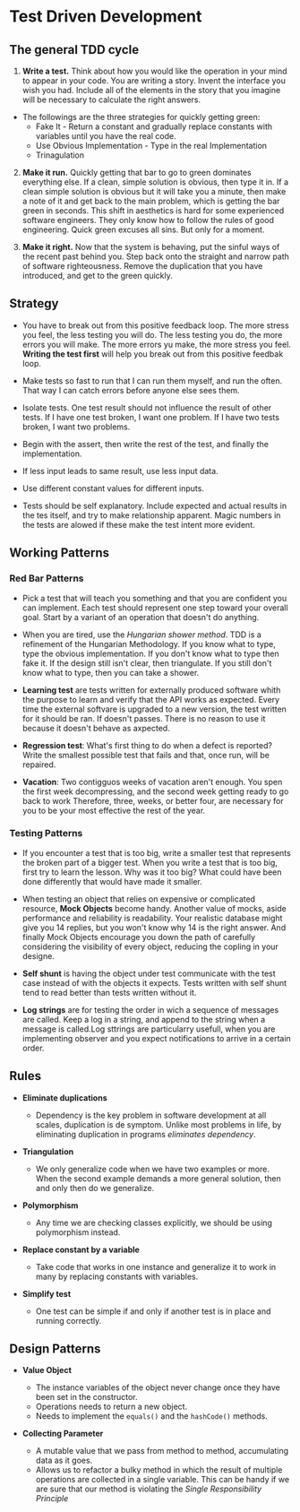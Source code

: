 # Test Driven Development

## The general TDD cycle

1. **Write a test.** Think about how you would like the operation in your mind to appear in your code. You are writing a story. Invent the interface you wish you had. Include all of the elements in the story that you imagine will be necessary to calculate the right answers.

- The followings are the three strategies for quickly getting green:
    - Fake It - Return a constant and gradually replace constants with variables until you have the real code.
    - Use Obvious Implementation - Type in the real Implementation
    - Trinagulation

2. **Make it run.** Quickly getting that bar to go to green dominates everything else. If a clean, simple solution is obvious, then type it in. If a clean simple solution is obvious but it will take you a minute, then make a note of it and get back to the main problem, which is getting the bar green in seconds. This shift in aesthetics is hard for some experienced software engineers. They only know how to follow the rules of good engineering. Quick green excuses all sins. But only for a moment.

3. **Make it right.** Now that the system is behaving, put the sinful ways of the recent past behind you. Step back onto the straight and narrow path of software righteousness. Remove the duplication that you have introduced, and get to the green quickly.

## Strategy

- You have to break out from this positive feedback loop. The more stress you feel, the less testing you will do. The less testing you do, the more errors you will make. The more errors yu make, the more stress you feel. **Writing the test first** will help you break out from this positive feedbak loop.

- Make tests so fast to run that I can run them myself, and run the often. That way I can catch errors before anyone else sees them.

- Isolate tests. One test result should not influence the result of other tests. If I have one test broken, I want one problem. If I have two tests broken, I want two problems.

- Begin with the assert, then write the rest of the test, and finally the implementation.

- If less input leads to same result, use less input data.

- Use different constant values for different inputs.

- Tests should be self explanatory. Include expected and actual results in the tes itself, and try to make relationship apparent. Magic numbers in the tests are alowed if these make the test intent more evident.

## Working Patterns

### Red Bar Patterns

- Pick a test that will teach you something and that you are confident you can implement. Each test should represent one step toward your overall goal. Start by a variant of an operation that doesn't do anything.

- When you are tired, use the *Hungarian shower method*. TDD is a refinement of the Hungarian Methodology. If you know what to type, type the obvious implementation. If you don't know what to type then fake it. If the design still isn't clear, then triangulate. If you still don't know what to type, then you can take a shower.

- **Learning test** are tests written for externally produced software whith the purpose to learn and verify that the API works as expected. Every time the external softvare is upgraded to a new version, the test written for it should be ran. If doesn't passes. There is no reason to use it because it doesn't behave as axpected.

- **Regression test**: What's first thing to do when a defect is reported? Write the smallest possible test that fails and that, once run, will be repaired.

- **Vacation**: Two contigguos weeks of vacation aren't enough. You spen the first week decompressing, and the second week getting ready to go back to work Therefore, three, weeks, or better four, are necessary for you to be your most effective the rest of the year.

### Testing Patterns

- If you encounter a test that is too big, write a smaller test that represents the broken part of a bigger test. When you write a test that is too big, first try to learn the lesson. Why was it too big? What could have been done differently that would have made it smaller.

- When testing an object that relies on expensive or complicated resource, **Mock Objects** become handy. Another value of mocks, aside performance and reliability is readability. Your realistic database might give you 14 replies, but you won't know why 14 is the right answer. And finally Mock Objects encourage you down the path of carefully considering the visibility of every object, reducing the copling in your designe.

- **Self shunt** is having the object under test communicate with the test case instead of with the objects it expects. Tests written with self shunt tend to read better than tests written without it.

- **Log strings** are  for testing the order in wich a sequence of messages are called. Keep a log in a string, and append to the string when a message is called.Log sttrings are particularry usefull, when you are implementing observer and you expect notifications to arrive in a certain order.

## Rules

- **Eliminate duplications**
    - Dependency is the key problem in software development at all scales, duplication is de symptom. Unlike most problems in life, by eliminating duplication in programs _eliminates dependency_.

- **Triangulation**
    - We only generalize code when we have two examples or more. When the second example demands a more general solution, then and only then do we generalize.

- **Polymorphism**
    - Any time we are checking classes explicitly, we should be using polymorphism instead.

- **Replace constant by a variable**
    - Take code that works in one instance and generalize it to work in many by replacing constants with variables.

- **Simplify test**
    - One test can be simple if and only if another test is in place and running correctly.

## Design Patterns

- **Value Object**
    - The instance variables of the object never change once they have been set in the constructor.
    - Operations needs to return a new object.
    - Needs to implement the `equals()` and the `hashCode()` methods.

- **Collecting Parameter**
    - A mutable value that we pass from method to method, accumulating data as it goes.
    - Allows us to refactor a bulky method in which the result of multiple operations are collected in a single variable. This can be handy if we are sure that our method is violating the *Single Responsibility Principle*
